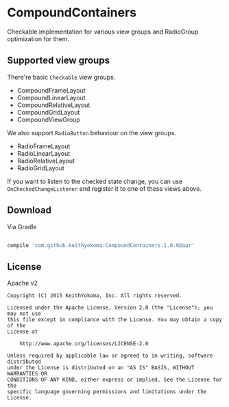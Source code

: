 CompoundContainers
==================

Checkable implementation for various view groups and RadioGroup optimization for them.

## Supported view groups

There're basic `Checkable` view groups.

- CompoundFrameLayout
- CompoundLinearLayout
- CompoundRelativeLayout
- CompoundGridLayout
- CompoundViewGroup

We also support `RadioButton` behaviour on the view groups.

- RadioFrameLayout
- RadioLinearLayout
- RadioRelativeLayout
- RadioGridLayout

If you want to listen to the checked state change, you can use `OnCheckedChangeListener` and register it to one of these views above.

## Download

Via Gradle

```groovy

compile 'com.github.keithyokoma:CompoundContainers:1.0.0@aar'
```

## License

Apache v2

```
Copyright (C) 2015 KeithYokoma, Inc. All rights reserved.

Licensed under the Apache License, Version 2.0 (the "License"); you may not use
this file except in compliance with the License. You may obtain a copy of the
License at

    http://www.apache.org/licenses/LICENSE-2.0

Unless required by applicable law or agreed to in writing, software distributed
under the License is distributed on an "AS IS" BASIS, WITHOUT WARRANTIES OR
CONDITIONS OF ANY KIND, either express or implied. See the License for the
specific language governing permissions and limitations under the License.
```
